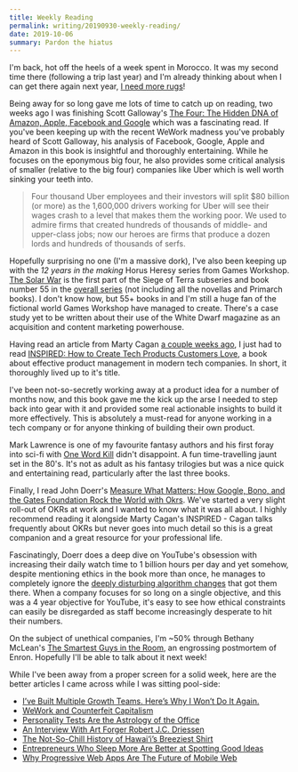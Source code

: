 ```yaml
---
title: Weekly Reading
permalink: writing/20190930-weekly-reading/
date: 2019-10-06
summary: Pardon the hiatus
---
```


I'm back, hot off the heels of a week spent in Morocco. It was my second time there (following a trip last year) and I'm already thinking about when I can get there again next year, [I  need more rugs](https://twitter.com/iamacyborg/status/1180803522113216512)!

Being away for so long gave me lots of time to catch up on reading, two weeks ago I was finishing Scott Galloway's [The Four: The Hidden DNA of Amazon, Apple, Facebook and Google](https://www.goodreads.com/book/show/36166396-the-four) which was a fascinating read. If you've been keeping up with the recent WeWork madness you've probably heard of Scott Galloway, his analysis of Facebook, Google, Apple and Amazon in this book is insightful and thoroughly entertaining. While he focuses on the eponymous big four, he also provides some critical analysis of smaller (relative to the big four) companies like Uber which is well worth sinking your teeth into.

> Four thousand Uber employees and their investors will split $80 billion (or more) as the 1,600,000 drivers working for Uber will see their wages crash to a level that makes them the working poor. We used to admire firms that created hundreds of thousands of middle- and upper-class jobs; now our heroes are firms that produce a dozen lords and hundreds of thousands of serfs.

Hopefully surprising no one (I'm a massive dork), I've also been keeping up with the *12 years in the making* Horus Heresy series from Games Workshop. [The Solar War](https://www.goodreads.com/book/show/45734813-the-solar-war) is the first part of the Siege of Terra subseries and book number 55 in the [overall series](https://www.goodreads.com/series/40983-the-horus-heresy) (not including all the novellas and Primarch books). I don't know how, but 55+ books in and I'm still a huge fan of the fictional world Games Workshop have managed to create. There's a case study yet to be written about their use of the White Dwarf magazine as an acquisition and content marketing powerhouse.

Having read an article from Marty Cagan [a couple weeks ago](https://www.jacquescorbytuech.com/writing/20190909-weekly-reading.html), I just had to read [INSPIRED: How to Create Tech Products Customers Love](https://www.goodreads.com/book/show/35249663-inspired), a book about effective product management in modern tech companies. In short, it thoroughly lived up to it's title.

I've been not-so-secretly working away at a product idea for a number of months now, and this book gave me the kick up the arse I needed to step back into gear with it and provided some real actionable insights to build it more effectively. This is absolutely a must-read for anyone working in a tech company or for anyone thinking of building their own product.

Mark Lawrence is one of my favourite fantasy authors and his first foray into sci-fi with [One Word Kill](https://www.goodreads.com/book/show/40383616-one-word-kill) didn't disappoint. A fun time-travelling jaunt set in the 80's. It's not as adult as his fantasy trilogies but was a nice quick and entertaining read, particularly after the last three books.

Finally, I read John Doerr's [Measure What Matters: How Google, Bono, and the Gates Foundation Rock the World with Okrs](https://www.goodreads.com/book/show/37902327-measure-what-matters). We've started a very slight roll-out of OKRs at work and I wanted to know what it was all about. I highly recommend reading it alongside Marty Cagan's INSPIRED - Cagan talks frequently about OKRs but never goes into much detail so this is a great companion and a great resource for your professional life.

Fascinatingly, Doerr does a deep dive on YouTube's obsession with increasing their daily watch time to 1 billion hours per day and yet somehow, despite mentioning ethics in the book more than once, he manages to completely ignore the [deeply disturbing algorithm changes](https://www.nytimes.com/2019/08/11/world/americas/youtube-brazil.html) that got them there. When a company focuses for so long on a single objective, and this was a 4 year objective for YouTube, it's easy to see how ethical constraints can easily be disregarded as staff become increasingly desperate to hit their numbers.

On the subject of unethical companies,  I'm ~50% through Bethany McLean's [The Smartest Guys in the Room](https://www.goodreads.com/book/show/19228776-the-smartest-guys-in-the-room), an engrossing postmortem of Enron. Hopefully I'll be able to talk about it next week!

While I've been away from a proper screen for a solid week, here are the better articles I came across while I was sitting pool-side:

* [I’ve Built Multiple Growth Teams. Here’s Why I Won’t Do It Again.](https://conversionxl.com/blog/dont-build-growth-teams/) 
* [WeWork and Counterfeit Capitalism](https://mattstoller.substack.com/p/wework-and-counterfeit-capitalism)
* [Personality Tests Are the Astrology of the Office](https://www.nytimes.com/2019/09/17/style/personality-tests-office.html)
* [An Interview With Art Forger Robert J.C. Driessen](https://www.artnome.com/news/2019/9/24/an-interview-with-art-forger-robert-jc-driessen)
* [The Not-So-Chill History of Hawai‘i’s Breeziest Shirt](https://www.atlasobscura.com/articles/history-of-aloha-hawaiian-shirt) 
* [Entrepreneurs Who Sleep More Are Better at Spotting Good Ideas](https://hbr.org/2019/10/entrepreneurs-who-sleep-more-are-better-at-spotting-good-ideas)
* [Why Progressive Web Apps Are The Future of Mobile Web](https://ymedialabs.com/progressive-web-apps)